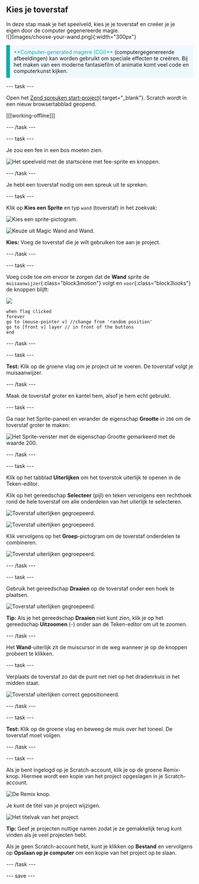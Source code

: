 ## Kies je toverstaf

<div style="display: flex; flex-wrap: wrap">
<div style="flex-basis: 200px; flex-grow: 1; margin-right: 15px;">
In deze stap maak je het speelveld, kies je je toverstaf en creëer je je eigen door de computer gegenereerde magie.
  
</div>
<div>
![](images/choose-your-wand.png){:width="300px"}
</div>
</div>

<p style="border-left: solid; border-width:10px; border-color: #0faeb0; background-color: aliceblue; padding: 10px;">
<span style="color: #0faeb0">**Computer-generated magere (CGI)**</span> (computergegenereerde afbeeldingen) kan worden gebruikt om speciale effecten te creëren. Bij het maken van een moderne fantasiefilm of animatie komt veel code en computerkunst kijken.
</p>

--- task ---

Open het [Zend spreuken start-project](https://scratch.mit.edu/projects/660082625/editor){:target="_blank"}. Scratch wordt in een nieuw browsertabblad geopend.

[[[working-offline]]]

--- /task ---

--- task ---

Je zou een fee in een bos moeten zien.

![Het speelveld met de startscène met fee-sprite en knoppen.](images/starter-project.png)

--- /task ---

Je hebt een toverstaf nodig om een spreuk uit te spreken.

--- task ---

Klik op **Kies een Sprite** en typ `wand` (toverstaf) in het zoekvak:

![Kies een sprite-pictogram.](images/choose-a-sprite.png)

![Keuze uit Magic Wand and Wand.](images/wand-sprite-options.png)

**Kies:** Voeg de toverstaf die je wilt gebruiken toe aan je project.

--- /task ---

--- task ---

Voeg code toe om ervoor te zorgen dat de **Wand** sprite de `muisaanwijzer`{:class="block3motion"} volgt en `voor`{:class="block3looks"} de knoppen blijft:

![](images/wand-sprite-icon.png)

```blocks3
when flag clicked
forever
go to (mouse-pointer v) //change from 'random position'     
go to [front v] layer // in front of the buttons
end
```

--- /task ---

--- task ---

**Test:** Klik op de groene vlag om je project uit te voeren. De toverstaf volgt je muisaanwijzer.

--- /task ---

Maak de toverstaf groter en kantel hem, alsof je hem echt gebruikt.

--- task ---

Ga naar het Sprite-paneel en verander de eigenschap **Grootte** in `200` om de toverstaf groter te maken:

![Het Sprite-venster met de eigenschap Grootte gemarkeerd met de waarde 200.](images/size-property.png)

--- /task ---

--- task ---

Klik op het tabblad **Uiterlijken** om het toverstok uiterlijk te openen in de Teken-editor.

Klik op het gereedschap **Selecteer** (pijl) en teken vervolgens een rechthoek rond de hele toverstaf om alle onderdelen van het uiterlijk te selecteren.

![Toverstaf uiterlijken gegroepeerd.](images/the-select-tool.png)

![Toverstaf uiterlijken gegroepeerd.](images/grouped-costumes.png)

Klik vervolgens op het **Groep**-pictogram om de toverstaf onderdelen te combineren.

![Toverstaf uiterlijken gegroepeerd.](images/group-icon.png)

--- /task ---

--- task ---

Gebruik het gereedschap **Draaien** op de toverstaf onder een hoek te plaatsen.

![Toverstaf uiterlijken gegroepeerd.](images/rotated-wands.png)

**Tip:** Als je het gereedschap **Draaien** niet kunt zien, klik je op het gereedschap **Uitzoomen** (-) onder aan de Teken-editor om uit te zoomen.

--- /task ---

Het **Wand**-uiterlijk zit de muiscursor in de weg wanneer je op de knoppen probeert te klikken.

--- task ---

Verplaats de toverstaf zo dat de punt net niet op het dradenrkuis in het midden staat.

![Toverstaf uiterlijken correct gepositioneerd.](images/positioned-wands.png)

--- /task ---

--- task ---

**Test:** Klik op de groene vlag en beweeg de muis over het toneel. De toverstaf moet volgen.

--- /task ---

--- task ---

Als je bent ingelogd op je Scratch-account, klik je op de groene Remix-knop. Hiermee wordt een kopie van het project opgeslagen in je Scratch-account.

![De Remix knop.](images/remix-button.png)

Je kunt de titel van je project wijzigen.

![Het titelvak van het project.](images/project-name.png)

**Tip:** Geef je projecten nuttige namen zodat je ze gemakkelijk terug kunt vinden als je veel projecten hebt.

Als je geen Scratch-account hebt, kunt je klikken op **Bestand** en vervolgens op **Opslaan op je computer** om een kopie van het project op te slaan.

--- /task ---

--- save ---
